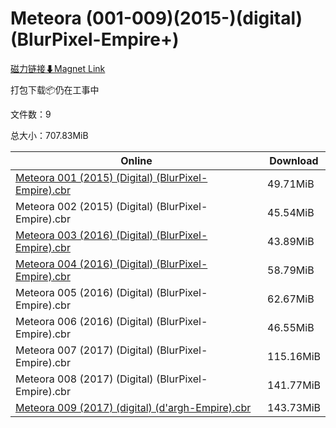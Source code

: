 # Meteora (001-009)(2015-)(digital)(BlurPixel-Empire+)

[磁力链接⬇Magnet Link](magnet:?xt=urn:btih:5fed98e769316223f9568ae6a93ded2841a0aee1&dn=Meteora%20%28001-009%29%282015-%29%28digital%29%28BlurPixel-Empire%2B%29)

打包下载📦仍在工事中

文件数：9

总大小：707.83MiB

Online | Download
--- | ---
[Meteora 001 (2015) (Digital) (BlurPixel-Empire).cbr](https://github.com/alicewish/markdown/blob/master/comic/Meteora-001-2015-Digital-BlurPixel-Empire-cbr.md) | 49.71MiB
Meteora 002 (2015) (Digital) (BlurPixel-Empire).cbr | 45.54MiB
[Meteora 003 (2016) (Digital) (BlurPixel-Empire).cbr](https://github.com/alicewish/markdown/blob/master/comic/Meteora-003-2016-Digital-BlurPixel-Empire-cbr.md) | 43.89MiB
[Meteora 004 (2016) (Digital) (BlurPixel-Empire).cbr](https://github.com/alicewish/markdown/blob/master/comic/Meteora-004-2016-Digital-BlurPixel-Empire-cbr.md) | 58.79MiB
Meteora 005 (2016) (Digital) (BlurPixel-Empire).cbr | 62.67MiB
Meteora 006 (2016) (Digital) (BlurPixel-Empire).cbr | 46.55MiB
Meteora 007 (2017) (Digital) (BlurPixel-Empire).cbr | 115.16MiB
Meteora 008 (2017) (Digital) (BlurPixel-Empire).cbr | 141.77MiB
[Meteora 009 (2017) (digital) (d'argh-Empire).cbr](https://github.com/alicewish/markdown/blob/master/comic/Meteora-009-2017-digital-dargh-Empire-cbr.md) | 143.73MiB